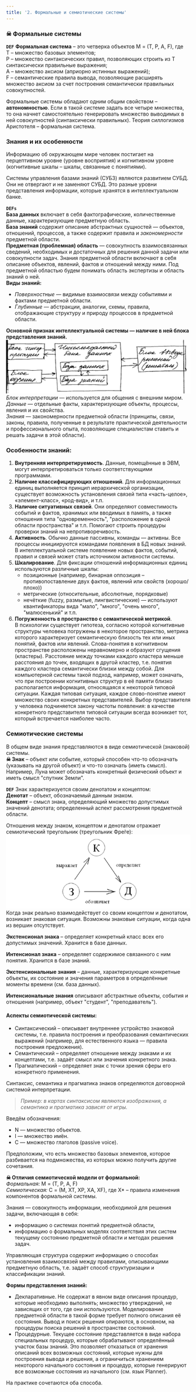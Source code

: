 ```yaml
---
title: '2. Формальные и семиотические системы'
---
```


### ☠ Формальные системы
**`DEF`** **Формальная система** – это четверка объектов M = (T, P, A, F), где  
T – множество базовых элементов;  
P – множество синтаксических правил, позволяющих строить из Т синтаксически правильные выражения;  
A – множество аксиом (априорно истинных выражений);  
F – семантические правила вывода, позволяющие расширять множество аксиом за счет построения семантически правильных совокупностей.

Формальные системы обладают одним общим свойством – **автономностью**. Если в такой системе задать все четыре множества, то она начнет самостоятельно генерировать множество выводимых в ней совокупностей (синтаксически правильных). Теория силлогизмов Аристотеля – формальная система.

### Знания и их особенности

Информацию об окружающем мире человек постигает на перцептивном уровне (уровне восприятия) и когнитивном уровне (когнитивные шкалы – шкалы, связанные с понятиями).

Системы управления базами знаний (СУБЗ) являются развитием СУБД. Они не отвергают и не заменяют СУБД. Это разные уровни представления информации, которые хранятся в интеллектуальном банке.

**`DEFs`**  
**База данных** включает в себя фактографические, количественные данные, характеризующие предметную область.  
**База знаний** содержит описание абстрактных сущностей — объектов, отношений, процессов, а также содержит правила и _закономерности_ предметной области.  
**Предметная (проблемная) область** — совокупность взаимосвязанных сведений, необходимых и достаточных для решения данной задачи или совокупности задач. Знания предметной области включают в себя описание объектов, явлений, фактов и отношений между ними. Под предметной областью будем понимать область экспертизы и область знаний о ней.  
**Виды знаний:**
- *Поверхностные* — видимые взаимосвязи между событиями и фактами предметной области.
- *Глубинные* — абстракции, аналогии, схемы, правила, отображающие структуру и природу процессов в предметной области.

**Основной признак интеллектуальной системы — наличие в ней блока представления знаний.**  
![интеллектуальная_система.жпг](int-system.jpg)  
*Блок интерпретации* — используется для общения с внешним миром.  
*Данные* — отдельные факты, характеризующие объекты, процессы, явления и их свойства.  
*Знания* — закономерности предметной области (принципы, связи, законы, правила, полученные в результате практической деятельности и профессионального опыта, позволяющие специалистам ставить и решать задачи в этой области).

### Особенности знаний:

1. **Внутренняя интерпретируемость**. Данные, помещённые в ЭВМ, могут интерпретироваться только соответствующими программами.
2. **Наличие классифицирующих отношений**. Для информационных единиц выполняется принцип иерархической организации, существует возможность установления связей типа «часть-целое», «элемент-класс», «род-вид», и т.п.
3. **Наличие ситуативных связей**. Они определяют совместимость событий и фактов, хранимых или вводимых в память, а также отношения типа "одновременность", "расположение в одной области пространства" и т.п. Помогают строить процедуры проверки знаний на непротиворечивость.
4. **Активность**. Обычно данные пассивны, команды — активны. Все процессы инициируются командами появления в БД новых знаний. В интеллектуальной системе появление новых фактов, событий, правил и связей может стать источником активности системы.
5. **Шкалирование**. Для фиксации отношений информационных единиц используются различные шкалы:
    - позиционные (например, бинарная оппозиция – противопоставление двух фактов, явлений или свойств (хорошо/плохо))
    - метрические (относительные, абсолютные, порядковые)
    - нечёткие (fuzzy, размытые, лингвистические) — используют квантификаторы вида "мало", "много", "очень много", "малюсенький" и т.п.
6. **Погруженность в пространство с семантической метрикой**.  
 В психологии существует гипотеза, согласно которой когнитивные структуры человека погружены в некоторое пространство, метрика которого характеризует семантическую близость тех или иных понятий, фактов или явлений. Слова-понятия в когнитивном пространстве расположены неравномерно и образуют сгущения (кластеры). Расстояние между точками каждого кластера меньше расстояния до точек, входящих в другой кластер, т.е. понятия каждого кластера семантически близки между собой. Для компьютерной системы такой подход, например, может означать, что при построении когнитивных структур в её памяти близко располагается информация, относящаяся к некоторой типовой ситуации. Каждая типовая ситуация, каждое слово-понятие имеют множество своих конкретных представителей. Выбор представителя у человека подчиняется закону частоты появления: в качестве конкретного представителя типовой ситуации всегда возникает тот, который встречается наиболее часто.

 ### Семиотические системы

В общем виде знания представляются в виде семиотической (знаковой) системы.  
**☠ Знак** – объект или событие, который способен что-то обозначать (указывать на другой объект) и что-то означать (иметь смысл).  
Например, Луна может обозначать конкретный физический объект и иметь смысл "спутник Земли".

**`DEF`**
Знак характеризуется своим денотатом и концептом:  
**Денотат** – объект, обозначаемый данным знаком.​  
**Концепт** – смысл знака, определяющий множество допустимых значений денотата; определенный аспект рассмотрения предметной области.

Отношения между знаком, концептом и денотатом отражает семиотический треугольник (треугольник Фре́ге):  
![треугольник_ферге.пнг](ferge-triangle.png)  
Когда знак реально взаимодействует со своим концептом и денотатом, возникает знаковая ситуация. Возможны знаковые ситуации, когда одна из вершин отсутствует.

**Экстенсионал знака** – определяет конкретный класс всех его допустимых значений. Хранится в базе данных.

**Интенсионал знака** – определяет содержимое связанного с ним понятия. Хранится в базе знаний.

**Экстенсиональные знания** – данные, характеризующие конкретные объекты, их состояние и значения параметров в определённые моменты времени (см. база данных).

**Интенсиональные знания** описывают абстрактные объекты, события и отношения (например, объект "студент", "преподаватель").

#### Аспекты семиотической системы:
- Синтаксический – описывает внутреннее устройство знаковой системы, т.е. правила построения и преобразования семантических выражений (например, для естественного языка — правила построения предложения).
- Семантический – определяет отношение между знаками и их концептами, т.е. задаёт смысл или значения конкретного знака.
- Прагматический – определяет знак с точки зрения сферы его конкретного применения.

Синтаксис, семантика и прагматика знаков определяются договорной системой интерпретации.
>*Пример: в картах синтаксисом являются изображения, а семантика и прагматика зависят от игры.*

Введём обозначения:
- N — множество объектов.
- I — множество имён.
- C — множество глаголов (passive voice).

Предположим, что есть множество базовых элементов, которое разбивается на подмножества, из которых можно получить другие сочетания.

**☠ Отличия семиотической модели от формальной:**  
*Формальная:* M = (T, P, A, F)  
*Семиотическая:* C = (M, XT, XP, XA, XF), где X* – правила изменения компонентов формальной системы.

Знания — совокупность информации, необходимой для решения задачи, включающая в себя:
- информацию о системах понятий предметной области,
- информацию о формальных моделях соответствия этих систем текущему состоянию предметной области и методах решения задач.

Управляющая структура содержит информацию о способах установления взаимосвязей между правилами, описывающими предметную область, т.е. задаёт способ структуризации и классификации знаний.

**Формы представления знаний:**

- Декларативные. Не содержат в явном виде описания процедур, которые необходимо выполнять; множество утверждений, не зависящих от того, где они используются. Моделирование предметной области в такой форме требует полного описания её состояния. Вывод и поиск решения опираются, в основном, на процедуры поиска решений в пространстве состояний.
- Процедурные. Текущее состояние представляется в виде набора специальных процедур, которые обрабатывают определённый участок базы знаний. Это позволяет отказаться от хранения описаний всех возможных состояний, которые нужны для построения вывода и решения, а ограничиться хранением некоторого начального состояния и процедур, которые генерируют все возможные состояния из начального (см. язык Planner).

На практике сочетаются оба способа.